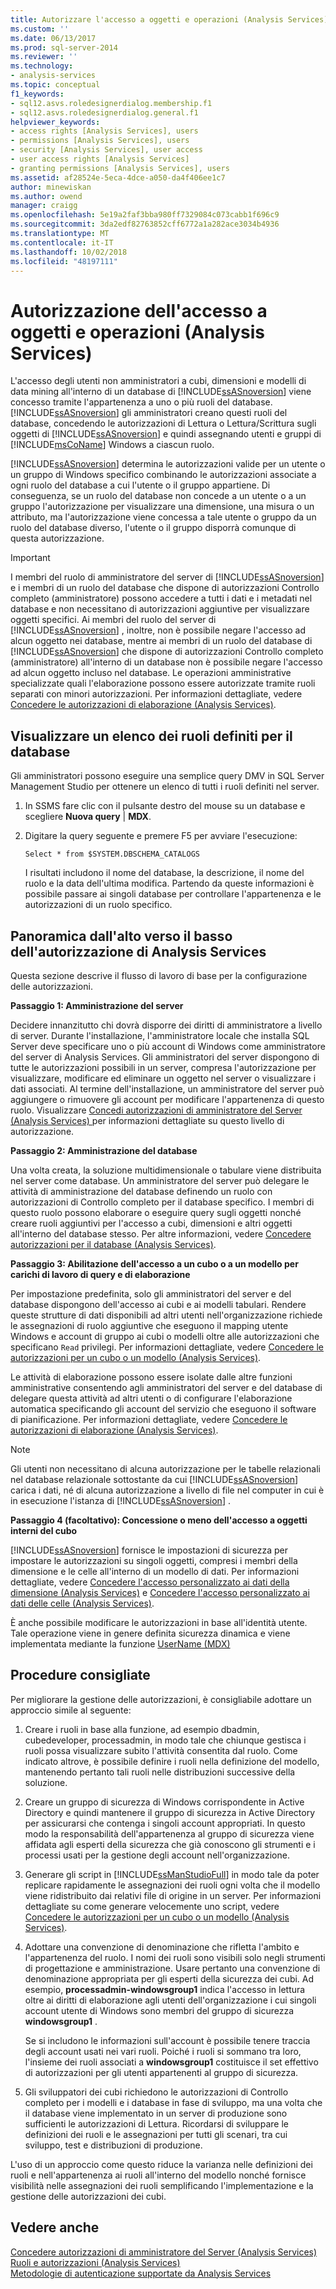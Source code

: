 ```yaml
---
title: Autorizzare l'accesso a oggetti e operazioni (Analysis Services) | Microsoft Docs
ms.custom: ''
ms.date: 06/13/2017
ms.prod: sql-server-2014
ms.reviewer: ''
ms.technology:
- analysis-services
ms.topic: conceptual
f1_keywords:
- sql12.asvs.roledesignerdialog.membership.f1
- sql12.asvs.roledesignerdialog.general.f1
helpviewer_keywords:
- access rights [Analysis Services], users
- permissions [Analysis Services], users
- security [Analysis Services], user access
- user access rights [Analysis Services]
- granting permissions [Analysis Services], users
ms.assetid: af28524e-5eca-4dce-a050-da4f406ee1c7
author: minewiskan
ms.author: owend
manager: craigg
ms.openlocfilehash: 5e19a2faf3bba980ff7329084c073cabb1f696c9
ms.sourcegitcommit: 3da2edf82763852cff6772a1a282ace3034b4936
ms.translationtype: MT
ms.contentlocale: it-IT
ms.lasthandoff: 10/02/2018
ms.locfileid: "48197111"
---
```

# <a name="authorizing-access-to-objects-and-operations-analysis-services"></a>Autorizzazione dell'accesso a oggetti e operazioni (Analysis Services)
  L'accesso degli utenti non amministratori a cubi, dimensioni e modelli di data mining all'interno di un database di [!INCLUDE[ssASnoversion](../../includes/ssasnoversion-md.md)] viene concesso tramite l'appartenenza a uno o più ruoli del database. [!INCLUDE[ssASnoversion](../../includes/ssasnoversion-md.md)] gli amministratori creano questi ruoli del database, concedendo le autorizzazioni di Lettura o Lettura/Scrittura sugli oggetti di [!INCLUDE[ssASnoversion](../../includes/ssasnoversion-md.md)] e quindi assegnando utenti e gruppi di [!INCLUDE[msCoName](../../includes/msconame-md.md)] Windows a ciascun ruolo.  
  
 [!INCLUDE[ssASnoversion](../../includes/ssasnoversion-md.md)] determina le autorizzazioni valide per un utente o un gruppo di Windows specifico combinando le autorizzazioni associate a ogni ruolo del database a cui l'utente o il gruppo appartiene. Di conseguenza, se un ruolo del database non concede a un utente o a un gruppo l'autorizzazione per visualizzare una dimensione, una misura o un attributo, ma l'autorizzazione viene concessa a tale utente o gruppo da un ruolo del database diverso, l'utente o il gruppo disporrà comunque di questa autorizzazione.  
  
> [!IMPORTANT]  
>  I membri del ruolo di amministratore del server di [!INCLUDE[ssASnoversion](../../includes/ssasnoversion-md.md)] e i membri di un ruolo del database che dispone di autorizzazioni Controllo completo (amministratore) possono accedere a tutti i dati e i metadati nel database e non necessitano di autorizzazioni aggiuntive per visualizzare oggetti specifici. Ai membri del ruolo del server di [!INCLUDE[ssASnoversion](../../includes/ssasnoversion-md.md)] , inoltre, non è possibile negare l'accesso ad alcun oggetto nei database, mentre ai membri di un ruolo del database di [!INCLUDE[ssASnoversion](../../includes/ssasnoversion-md.md)] che dispone di autorizzazioni Controllo completo (amministratore) all'interno di un database non è possibile negare l'accesso ad alcun oggetto incluso nel database. Le operazioni amministrative specializzate quali l'elaborazione possono essere autorizzate tramite ruoli separati con minori autorizzazioni. Per informazioni dettagliate, vedere [Concedere le autorizzazioni di elaborazione &#40;Analysis Services&#41;](grant-process-permissions-analysis-services.md).  
  
## <a name="list-roles-defined-for-your-database"></a>Visualizzare un elenco dei ruoli definiti per il database  
 Gli amministratori possono eseguire una semplice query DMV in SQL Server Management Studio per ottenere un elenco di tutti i ruoli definiti nel server.  
  
1.  In SSMS fare clic con il pulsante destro del mouse su un database e scegliere **Nuova query** | **MDX**.  
  
2.  Digitare la query seguente e premere F5 per avviare l'esecuzione:  
  
    ```  
    Select * from $SYSTEM.DBSCHEMA_CATALOGS  
    ```  
  
     I risultati includono il nome del database, la descrizione, il nome del ruolo e la data dell'ultima modifica. Partendo da queste informazioni è possibile passare ai singoli database per controllare l'appartenenza e le autorizzazioni di un ruolo specifico.  
  
## <a name="top-down-overview-of-analysis-services-authorization"></a>Panoramica dall'alto verso il basso dell'autorizzazione di Analysis Services  
 Questa sezione descrive il flusso di lavoro di base per la configurazione delle autorizzazioni.  
  
 **Passaggio 1: Amministrazione del server**  
  
 Decidere innanzitutto chi dovrà disporre dei diritti di amministratore a livello di server. Durante l'installazione, l'amministratore locale che installa SQL Server deve specificare uno o più account di Windows come amministratore del server di Analysis Services. Gli amministratori del server dispongono di tutte le autorizzazioni possibili in un server, compresa l'autorizzazione per visualizzare, modificare ed eliminare un oggetto nel server o visualizzare i dati associati. Al termine dell'installazione, un amministratore del server può aggiungere o rimuovere gli account per modificare l'appartenenza di questo ruolo. Visualizzare [Concedi autorizzazioni di amministratore del Server &#40;Analysis Services&#41; ](../instances/grant-server-admin-rights-to-an-analysis-services-instance.md) per informazioni dettagliate su questo livello di autorizzazione.  
  
 **Passaggio 2: Amministrazione del database**  
  
 Una volta creata, la soluzione multidimensionale o tabulare viene distribuita nel server come database. Un amministratore del server può delegare le attività di amministrazione del database definendo un ruolo con autorizzazioni di Controllo completo per il database specifico. I membri di questo ruolo possono elaborare o eseguire query sugli oggetti nonché creare ruoli aggiuntivi per l'accesso a cubi, dimensioni e altri oggetti all'interno del database stesso. Per altre informazioni, vedere [Concedere autorizzazioni per il database &#40;Analysis Services&#41;](grant-database-permissions-analysis-services.md).  
  
 **Passaggio 3: Abilitazione dell'accesso a un cubo o a un modello per carichi di lavoro di query e di elaborazione**  
  
 Per impostazione predefinita, solo gli amministratori del server e del database dispongono dell'accesso ai cubi e ai modelli tabulari. Rendere queste strutture di dati disponibili ad altri utenti nell'organizzazione richiede le assegnazioni di ruolo aggiuntive che eseguono il mapping utente Windows e account di gruppo ai cubi o modelli oltre alle autorizzazioni che specificano `Read` privilegi. Per informazioni dettagliate, vedere [Concedere le autorizzazioni per un cubo o un modello &#40;Analysis Services&#41;](grant-cube-or-model-permissions-analysis-services.md).  
  
 Le attività di elaborazione possono essere isolate dalle altre funzioni amministrative consentendo agli amministratori del server e del database di delegare questa attività ad altri utenti o di configurare l'elaborazione automatica specificando gli account del servizio che eseguono il software di pianificazione. Per informazioni dettagliate, vedere [Concedere le autorizzazioni di elaborazione &#40;Analysis Services&#41;](grant-process-permissions-analysis-services.md).  
  
> [!NOTE]  
>  Gli utenti non necessitano di alcuna autorizzazione per le tabelle relazionali nel database relazionale sottostante da cui [!INCLUDE[ssASnoversion](../../includes/ssasnoversion-md.md)] carica i dati, né di alcuna autorizzazione a livello di file nel computer in cui è in esecuzione l'istanza di [!INCLUDE[ssASnoversion](../../includes/ssasnoversion-md.md)] .  
  
 **Passaggio 4 (facoltativo): Concessione o meno dell'accesso a oggetti interni del cubo**  
  
 [!INCLUDE[ssASnoversion](../../includes/ssasnoversion-md.md)] fornisce le impostazioni di sicurezza per impostare le autorizzazioni su singoli oggetti, compresi i membri della dimensione e le celle all'interno di un modello di dati. Per informazioni dettagliate, vedere [Concedere l'accesso personalizzato ai dati della dimensione &#40;Analysis Services&#41;](grant-custom-access-to-dimension-data-analysis-services.md) e [Concedere l'accesso personalizzato ai dati delle celle &#40;Analysis Services&#41;](grant-custom-access-to-cell-data-analysis-services.md).  
  
 È anche possibile modificare le autorizzazioni in base all'identità utente. Tale operazione viene in genere definita sicurezza dinamica e viene implementata mediante la funzione [UserName &#40;MDX&#41;](/sql/mdx/username-mdx)  
  
## <a name="best-practices"></a>Procedure consigliate  
 Per migliorare la gestione delle autorizzazioni, è consigliabile adottare un approccio simile al seguente:  
  
1.  Creare i ruoli in base alla funzione, ad esempio dbadmin, cubedeveloper, processadmin, in modo tale che chiunque gestisca i ruoli possa visualizzare subito l'attività consentita dal ruolo. Come indicato altrove, è possibile definire i ruoli nella definizione del modello, mantenendo pertanto tali ruoli nelle distribuzioni successive della soluzione.  
  
2.  Creare un gruppo di sicurezza di Windows corrispondente in Active Directory e quindi mantenere il gruppo di sicurezza in Active Directory per assicurarsi che contenga i singoli account appropriati. In questo modo la responsabilità dell'appartenenza al gruppo di sicurezza viene affidata agli esperti della sicurezza che già conoscono gli strumenti e i processi usati per la gestione degli account nell'organizzazione.  
  
3.  Generare gli script in [!INCLUDE[ssManStudioFull](../../includes/ssmanstudiofull-md.md)] in modo tale da poter replicare rapidamente le assegnazioni dei ruoli ogni volta che il modello viene ridistribuito dai relativi file di origine in un server. Per informazioni dettagliate su come generare velocemente uno script, vedere [Concedere le autorizzazioni per un cubo o un modello &#40;Analysis Services&#41;](grant-cube-or-model-permissions-analysis-services.md).  
  
4.  Adottare una convenzione di denominazione che rifletta l'ambito e l'appartenenza del ruolo. I nomi dei ruoli sono visibili solo negli strumenti di progettazione e amministrazione. Usare pertanto una convenzione di denominazione appropriata per gli esperti della sicurezza dei cubi. Ad esempio, **processadmin-windowsgroup1** indica l'accesso in lettura oltre ai diritti di elaborazione agli utenti dell'organizzazione i cui singoli account utente di Windows sono membri del gruppo di sicurezza **windowsgroup1** .  
  
     Se si includono le informazioni sull'account è possibile tenere traccia degli account usati nei vari ruoli. Poiché i ruoli si sommano tra loro, l'insieme dei ruoli associati a **windowsgroup1** costituisce il set effettivo di autorizzazioni per gli utenti appartenenti al gruppo di sicurezza.  
  
5.  Gli sviluppatori dei cubi richiedono le autorizzazioni di Controllo completo per i modelli e i database in fase di sviluppo, ma una volta che il database viene implementato in un server di produzione sono sufficienti le autorizzazioni di Lettura. Ricordarsi di sviluppare le definizioni dei ruoli e le assegnazioni per tutti gli scenari, tra cui sviluppo, test e distribuzioni di produzione.  
  
 L'uso di un approccio come questo riduce la varianza nelle definizioni dei ruoli e nell'appartenenza ai ruoli all'interno del modello nonché fornisce visibilità nelle assegnazioni dei ruoli semplificando l'implementazione e la gestione delle autorizzazioni dei cubi.  
  
## <a name="see-also"></a>Vedere anche  
 [Concedere autorizzazioni di amministratore del Server &#40;Analysis Services&#41;](../instances/grant-server-admin-rights-to-an-analysis-services-instance.md)   
 [Ruoli e autorizzazioni &#40;Analysis Services&#41;](roles-and-permissions-analysis-services.md)   
 [Metodologie di autenticazione supportate da Analysis Services](../instances/authentication-methodologies-supported-by-analysis-services.md)  
  
  
